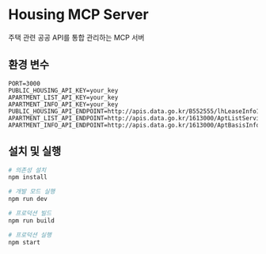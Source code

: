 # Housing MCP Server

주택 관련 공공 API를 통합 관리하는 MCP 서버

## 환경 변수

```env
PORT=3000
PUBLIC_HOUSING_API_KEY=your_key
APARTMENT_LIST_API_KEY=your_key
APARTMENT_INFO_API_KEY=your_key
PUBLIC_HOUSING_API_ENDPOINT=http://apis.data.go.kr/B552555/lhLeaseInfo1
APARTMENT_LIST_API_ENDPOINT=http://apis.data.go.kr/1613000/AptListService3
APARTMENT_INFO_API_ENDPOINT=http://apis.data.go.kr/1613000/AptBasisInfoServiceV3
```

## 설치 및 실행

```bash
# 의존성 설치
npm install

# 개발 모드 실행
npm run dev

# 프로덕션 빌드
npm run build

# 프로덕션 실행
npm start
```
